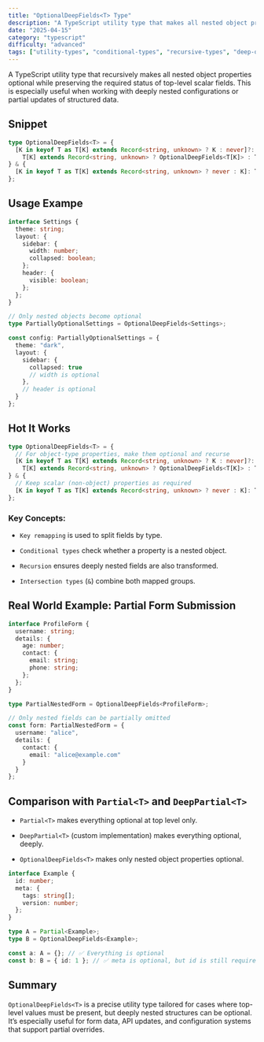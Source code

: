 ```yaml
---
title: "OptionalDeepFields<T> Type"
description: "A TypeScript utility type that makes all nested object properties optional recursively, while keeping top-level scalar properties required"
date: "2025-04-15"
category: "typescript"
difficulty: "advanced"
tags: ["utility-types", "conditional-types", "recursive-types", "deep-optional"]
---
```


A TypeScript utility type that recursively makes all nested object properties optional while preserving the required status of top-level scalar fields. This is especially useful when working with deeply nested configurations or partial updates of structured data.

## Snippet

```ts
type OptionalDeepFields<T> = {
  [K in keyof T as T[K] extends Record<string, unknown> ? K : never]?: 
    T[K] extends Record<string, unknown> ? OptionalDeepFields<T[K]> : T[K];
} & {
  [K in keyof T as T[K] extends Record<string, unknown> ? never : K]: T[K];
};
```

## Usage Exampe

```ts
interface Settings {
  theme: string;
  layout: {
    sidebar: {
      width: number;
      collapsed: boolean;
    };
    header: {
      visible: boolean;
    };
  };
}

// Only nested objects become optional
type PartiallyOptionalSettings = OptionalDeepFields<Settings>;

const config: PartiallyOptionalSettings = {
  theme: "dark",
  layout: {
    sidebar: {
      collapsed: true
      // width is optional
    },
    // header is optional
  }
};
```

## Hot It Works

```ts
type OptionalDeepFields<T> = {
  // For object-type properties, make them optional and recurse
  [K in keyof T as T[K] extends Record<string, unknown> ? K : never]?: 
    T[K] extends Record<string, unknown> ? OptionalDeepFields<T[K]> : T[K];
} & {
  // Keep scalar (non-object) properties as required
  [K in keyof T as T[K] extends Record<string, unknown> ? never : K]: T[K];
};
```

### Key Concepts:

- `Key remapping` is used to split fields by type.

- `Conditional types` check whether a property is a nested object.

- `Recursion` ensures deeply nested fields are also transformed.

- `Intersection types` (`&`) combine both mapped groups.

## Real World Example: Partial Form Submission

```ts
interface ProfileForm {
  username: string;
  details: {
    age: number;
    contact: {
      email: string;
      phone: string;
    };
  };
}

type PartialNestedForm = OptionalDeepFields<ProfileForm>;

// Only nested fields can be partially omitted
const form: PartialNestedForm = {
  username: "alice",
  details: {
    contact: {
      email: "alice@example.com"
    }
  }
};
```

## Comparison with `Partial<T>` and `DeepPartial<T>`

- `Partial<T>` makes everything optional at top level only.

- `DeepPartial<T>` (custom implementation) makes everything optional, deeply.

- `OptionalDeepFields<T>` makes only nested object properties optional.

```ts
interface Example {
  id: number;
  meta: {
    tags: string[];
    version: number;
  };
}

type A = Partial<Example>;
type B = OptionalDeepFields<Example>;

const a: A = {}; // ✅ Everything is optional
const b: B = { id: 1 }; // ✅ meta is optional, but id is still required
```

## Summary

`OptionalDeepFields<T>` is a precise utility type tailored for cases where top-level values must be present, but deeply nested structures can be optional. It’s especially useful for form data, API updates, and configuration systems that support partial overrides.